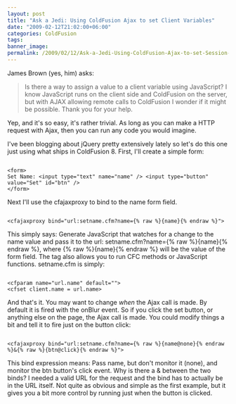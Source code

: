 ```yaml
---
layout: post
title: "Ask a Jedi: Using ColdFusion Ajax to set Client Variables"
date: "2009-02-12T21:02:00+06:00"
categories: ColdFusion 
tags: 
banner_image: 
permalink: /2009/02/12/Ask-a-Jedi-Using-ColdFusion-Ajax-to-set-Session-Variables
---
```


James Brown (yes, him) asks:

<blockquote>
<p>
Is there a way to assign a value to a client variable using JavaScript?  I know JavaScript runs on the client side and ColdFusion on the server, but with AJAX allowing remote calls to ColdFusion I wonder if it might be possible.  Thank you
for your help.
</p>
</blockquote>

Yep, and it's so easy, it's rather trivial. As long as you can make a HTTP request with Ajax, then you can run any code you would imagine.
<!--more-->
I've been blogging about jQuery pretty extensively lately so let's do this one just using what ships in ColdFusion 8. First, I'll create a simple form:

<code>
&lt;form&gt;
Set Name: &lt;input type="text" name="name" /&gt; &lt;input type="button" value="Set" id="btn" /&gt;
&lt;/form&gt;
</code>

Next I'll use the cfajaxproxy to bind to the name form field.

<code>
&lt;cfajaxproxy bind="url:setname.cfm?name={% raw %}{name}{% endraw %}"&gt;
</code>

This simply says: Generate JavaScript that watches for a change to the name value and pass it to the url: setname.cfm?name={% raw %}{name}{% endraw %}, where {% raw %}{name}{% endraw %} will be the value of the form field. The tag also allows you to run CFC methods or JavaScript functions. setname.cfm is simply:

<code>
&lt;cfparam name="url.name" default=""&gt;
&lt;cfset client.name = url.name&gt;
</code>

And that's it. You may want to change <i>when</i> the Ajax call is made. By default it is fired with the onBlur event. So if you click the set button, or anything else on the page, the Ajax call is made. You could modify things a bit and tell it to fire just on the button click:

<code>
&lt;cfajaxproxy bind="url:setname.cfm?name={% raw %}{name@none}{% endraw %}&{% raw %}{btn@click}{% endraw %}"&gt;
</code>

This bind expression means: Pass name, but don't monitor it (none), and monitor the btn button's click event. Why is there a & between the two binds? I needed a valid URL for the request and the bind has to actually be in the URL itself. Not quite as obvious and simple as the first example, but it gives you a bit more control by running just when the button is clicked.